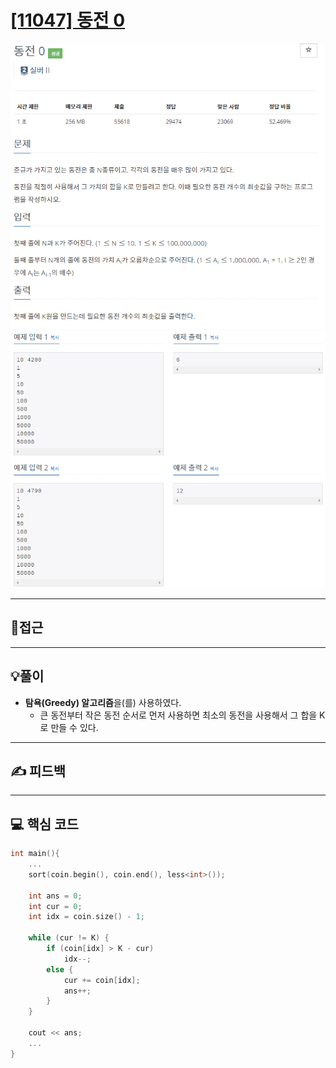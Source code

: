 # [[11047] 동전 0](https://www.acmicpc.net/problem/11047)

![](imgs/1.PNG)
![](imgs/2.PNG)
___
## 🤔접근
___
## 💡풀이
- <b>탐욕(Greedy) 알고리즘</b>을(를) 사용하였다.
	- 큰 동전부터 작은 동전 순서로 먼저 사용하면 최소의 동전을 사용해서 그 합을 K로 만들 수 있다.
___
## ✍ 피드백
___
## 💻 핵심 코드
```c++
int main(){
	...
	sort(coin.begin(), coin.end(), less<int>());

	int ans = 0;
	int cur = 0;
	int idx = coin.size() - 1;

	while (cur != K) {
		if (coin[idx] > K - cur)
			idx--;
		else {
			cur += coin[idx];
			ans++;
		}
	}

	cout << ans;
	...
}
```